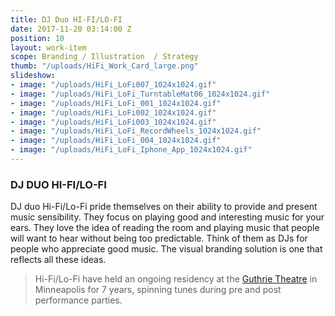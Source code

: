 ```yaml
---
title: DJ Duo HI-FI/LO-FI
date: 2017-11-20 03:14:00 Z
position: 10
layout: work-item
scope: Branding / Illustration  / Strategy
thumb: "/uploads/HiFi_Work_Card_large.png"
slideshow:
- image: "/uploads/HiFi_LoFi007_1024x1024.gif"
- image: "/uploads/HiFi_LoFi_TurntableMat06_1024x1024.gif"
- image: "/uploads/HiFi_LoFi_001_1024x1024.gif"
- image: "/uploads/HiFi_LoFi002_1024x1024.gif"
- image: "/uploads/HiFi_LoFi003_1024x1024.gif"
- image: "/uploads/HiFi_LoFi_RecordWheels_1024x1024.gif"
- image: "/uploads/HiFi_LoFi_004_1024x1024.gif"
- image: "/uploads/HiFi_LoFi_Iphone_App_1024x1024.gif"
---
```


### DJ DUO HI-FI/LO-FI

DJ duo Hi-Fi/Lo-Fi pride themselves on their ability to provide and present music sensibility. They focus on playing good and interesting music for your ears. They love the idea of reading the room and playing music that people will want to hear without being too predictable. Think of them as DJs for people who appreciate good music. The visual branding solution is one that reflects all these ideas.

> Hi-Fi/Lo-Fi have held an ongoing residency at the [Guthrie Theatre](https://www.guthrietheater.org/) in Minneapolis for 7 years, spinning tunes during pre and post performance parties.
